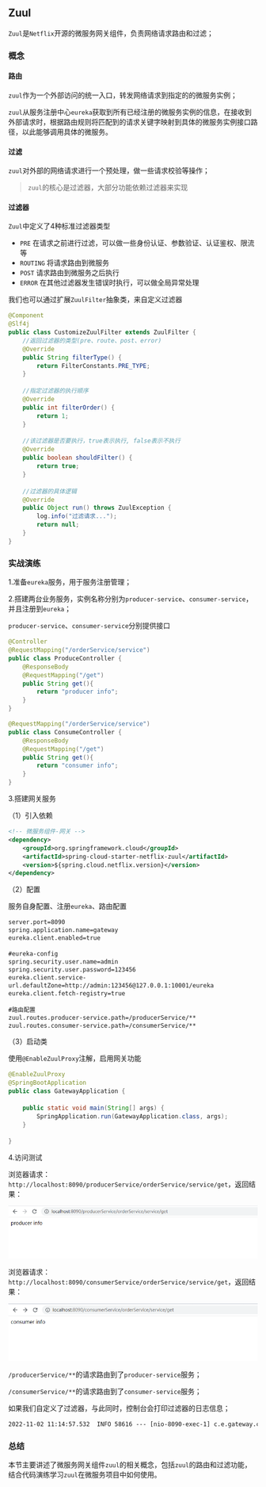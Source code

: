 ## Zuul

`Zuul`是`Netflix`开源的微服务网关组件，负责网络请求路由和过滤；



### 概念

#### 路由

`zuul`作为一个外部访问的统一入口，转发网络请求到指定的的微服务实例；

`zuul`从服务注册中心`eureka`获取到所有已经注册的微服务实例的信息，在接收到外部请求时，根据路由规则将匹配到的请求关键字映射到具体的微服务实例接口路径，以此能够调用具体的微服务。

#### 过滤

`zuul`对外部的网络请求进行一个预处理，做一些请求校验等操作；

> `zuul`的核心是过滤器，大部分功能依赖过滤器来实现

#### 过滤器

`Zuul`中定义了4种标准过滤器类型

- `PRE` 在请求之前进行过滤，可以做一些身份认证、参数验证、认证鉴权、限流等
- `ROUTING` 将请求路由到微服务
- `POST` 请求路由到微服务之后执行
- `ERROR` 在其他过滤器发生错误时执行，可以做全局异常处理

我们也可以通过扩展`ZuulFilter`抽象类，来自定义过滤器

```java
@Component
@Slf4j
public class CustomizeZuulFilter extends ZuulFilter {
    //返回过滤器的类型(pre、route、post、error)
    @Override
    public String filterType() {
        return FilterConstants.PRE_TYPE;
    }

    //指定过滤器的执行顺序
    @Override
    public int filterOrder() {
        return 1;
    }

    //该过滤器是否要执行，true表示执行, false表示不执行
    @Override
    public boolean shouldFilter() {
        return true;
    }

    //过滤器的具体逻辑
    @Override
    public Object run() throws ZuulException {
        log.info("过滤请求...");
        return null;
    }
}
```



### 实战演练

1.准备`eureka`服务，用于服务注册管理；

2.搭建两台业务服务，实例名称分别为`producer-service`、`consumer-service`，并且注册到`eureka`；

`producer-service`、`consumer-service`分别提供接口

```java
@Controller
@RequestMapping("/orderService/service")
public class ProduceController {
    @ResponseBody
    @RequestMapping("/get")
    public String get(){
        return "producer info";
    }
}

```

```java
@RequestMapping("/orderService/service")
public class ConsumeController {
    @ResponseBody
    @RequestMapping("/get")
    public String get(){
        return "consumer info";
    }
}

```

3.搭建网关服务

（1）引入依赖

```xml
<!-- 微服务组件-网关 -->
<dependency>
    <groupId>org.springframework.cloud</groupId>
    <artifactId>spring-cloud-starter-netflix-zuul</artifactId>
    <version>${spring.cloud.netflix.version}</version>
</dependency>
```

（2）配置

服务自身配置、注册`eureka`、路由配置

```properties
server.port=8090
spring.application.name=gateway
eureka.client.enabled=true

#eureka-config
spring.security.user.name=admin
spring.security.user.password=123456
eureka.client.service-url.defaultZone=http://admin:123456@127.0.0.1:10001/eureka
eureka.client.fetch-registry=true

#路由配置
zuul.routes.producer-service.path=/producerService/**
zuul.routes.consumer-service.path=/consumerService/**
```

（3）启动类

使用`@EnableZuulProxy`注解，启用网关功能

```java
@EnableZuulProxy
@SpringBootApplication
public class GatewayApplication {

    public static void main(String[] args) {
        SpringApplication.run(GatewayApplication.class, args);
    }

}
```

4.访问测试

浏览器请求：`http://localhost:8090/producerService/orderService/service/get`，返回结果：

![image-20221102101311374](image/zuul1.png)

浏览器请求：`http://localhost:8090/consumerService/orderService/service/get`，返回结果：

![image-20221102101642938](image/zuul2.png)

`/producerService/**`的请求路由到了`producer-service`服务；

`/consumerService/**`的请求路由到了`consumer-service`服务；

如果我们自定义了过滤器，与此同时，控制台会打印过滤器的日志信息；

```tex
2022-11-02 11:14:57.532  INFO 58616 --- [nio-8090-exec-1] c.e.gateway.config.CustomizeZuulFilter   : 过滤请求...
```



### 总结

本节主要讲述了微服务网关组件`zuul`的相关概念，包括`zuul`的路由和过滤功能，结合代码演练学习`zuul`在微服务项目中如何使用。